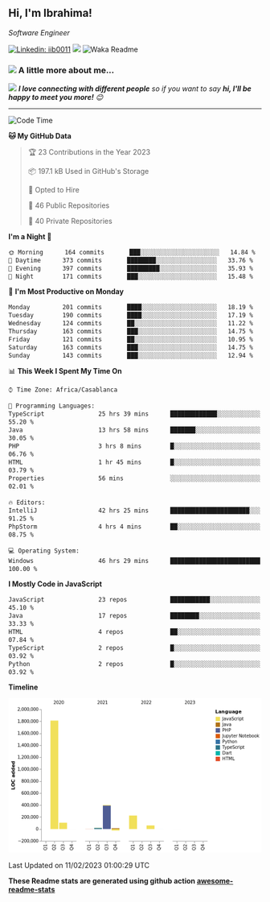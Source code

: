 <h2>Hi, I'm Ibrahima! </h2>
<p><em>Software Engineer 
</em></p>


[![Linkedin: iib0011](https://img.shields.io/badge/-iib0011-blue?style=flat-square&logo=Linkedin&logoColor=white&link=https://www.linkedin.com/in/iib0011/)](https://www.linkedin.com/in/iib0011/)
![](https://visitor-badge.glitch.me/badge?page_id=iib0011)
![Waka Readme](https://github.com/iib0011/iib0011/workflows/Waka%20Readme/badge.svg)


### <img src="https://media.giphy.com/media/VgCDAzcKvsR6OM0uWg/giphy.gif" width="50"> A little more about me...  


<img src="https://media.giphy.com/media/LnQjpWaON8nhr21vNW/giphy.gif" width="60"> <em><b>I love connecting with different people</b> so if you want to say <b>hi, I'll be happy to meet you more!</b> 😊</em>

---
<!--START_SECTION:waka-->
![Code Time](http://img.shields.io/badge/Code%20Time-1%2C787%20hrs%2048%20mins-blue)

**🐱 My GitHub Data** 

> 🏆 23 Contributions in the Year 2023
 > 
> 📦 197.1 kB Used in GitHub's Storage 
 > 
> 💼 Opted to Hire
 > 
> 📜 46 Public Repositories 
 > 
> 🔑 40 Private Repositories  
 > 
**I'm a Night 🦉** 

```text
🌞 Morning      164 commits       ███░░░░░░░░░░░░░░░░░░░░░░   14.84 % 
🌆 Daytime      373 commits       ████████░░░░░░░░░░░░░░░░░   33.76 % 
🌃 Evening      397 commits       █████████░░░░░░░░░░░░░░░░   35.93 % 
🌙 Night        171 commits       ███░░░░░░░░░░░░░░░░░░░░░░   15.48 % 

```
📅 **I'm Most Productive on Monday** 

```text
Monday         201 commits       ████░░░░░░░░░░░░░░░░░░░░░   18.19 % 
Tuesday        190 commits       ████░░░░░░░░░░░░░░░░░░░░░   17.19 % 
Wednesday      124 commits       ██░░░░░░░░░░░░░░░░░░░░░░░   11.22 % 
Thursday       163 commits       ███░░░░░░░░░░░░░░░░░░░░░░   14.75 % 
Friday         121 commits       ██░░░░░░░░░░░░░░░░░░░░░░░   10.95 % 
Saturday       163 commits       ███░░░░░░░░░░░░░░░░░░░░░░   14.75 % 
Sunday         143 commits       ███░░░░░░░░░░░░░░░░░░░░░░   12.94 % 

```


📊 **This Week I Spent My Time On** 

```text
⌚︎ Time Zone: Africa/Casablanca

💬 Programming Languages: 
TypeScript               25 hrs 39 mins      █████████████░░░░░░░░░░░░   55.20 % 
Java                     13 hrs 58 mins      ███████░░░░░░░░░░░░░░░░░░   30.05 % 
PHP                      3 hrs 8 mins        █░░░░░░░░░░░░░░░░░░░░░░░░   06.76 % 
HTML                     1 hr 45 mins        █░░░░░░░░░░░░░░░░░░░░░░░░   03.79 % 
Properties               56 mins             ░░░░░░░░░░░░░░░░░░░░░░░░░   02.01 % 

🔥 Editors: 
IntelliJ                 42 hrs 25 mins      ██████████████████████░░░   91.25 % 
PhpStorm                 4 hrs 4 mins        ██░░░░░░░░░░░░░░░░░░░░░░░   08.75 % 

💻 Operating System: 
Windows                  46 hrs 29 mins      █████████████████████████   100.00 % 

```

**I Mostly Code in JavaScript** 

```text
JavaScript               23 repos            ███████████░░░░░░░░░░░░░░   45.10 % 
Java                     17 repos            ████████░░░░░░░░░░░░░░░░░   33.33 % 
HTML                     4 repos             ██░░░░░░░░░░░░░░░░░░░░░░░   07.84 % 
TypeScript               2 repos             █░░░░░░░░░░░░░░░░░░░░░░░░   03.92 % 
Python                   2 repos             █░░░░░░░░░░░░░░░░░░░░░░░░   03.92 % 

```


**Timeline**

![Chart not found](https://raw.githubusercontent.com/iib0011/iib0011/master/charts/bar_graph.png) 


 Last Updated on 11/02/2023 01:00:29 UTC
<!--END_SECTION:waka-->

**These Readme stats are generated using github action [awesome-readme-stats](https://github.com/iib0011/waka-readme-stats)**
